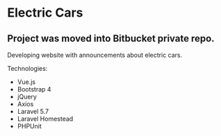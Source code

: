 # Electric Cars

## Project was moved into Bitbucket private repo.

Developing website with announcements about electric cars.


Technologies:
- Vue.js 
- Bootstrap 4
- jQuery
- Axios
- Laravel 5.7
- Laravel Homestead
- PHPUnit

